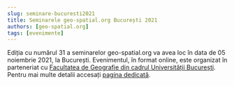 ```yaml
---
slug: seminare-bucuresti2021
title: Seminarele geo-spatial.org București 2021
authors: [geo-spatial.org]
tags: [evenimente]
---
```


Ediția cu numărul 31 a seminarelor geo-spatial.org va avea loc în data de 05 noiembrie 2021, la București. Evenimentul, în format online, este organizat în parteneriat cu [Facultatea de Geografie din cadrul Universității București](https://geo.unibuc.ro/). Pentru mai multe detalii accesați [pagina dedicată](https://geo-spatial.org/proiecte/seminarii/bucuresti2021/).

<!-- truncate -->
